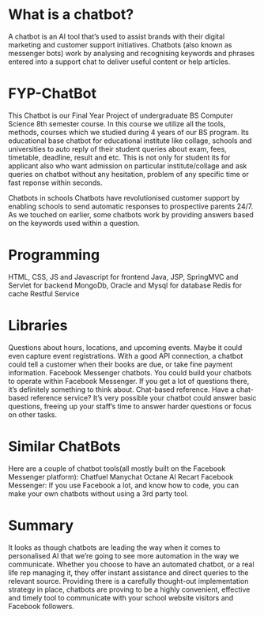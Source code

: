 # What is a chatbot?
A chatbot is an AI tool that’s used to assist brands with their digital marketing and customer support initiatives. Chatbots (also known as messenger bots) work by analysing and recognising keywords and phrases entered into a support chat to deliver useful content or help articles.

# FYP-ChatBot
This Chatbot is our Final Year Project of undergraduate BS Computer Science 8th semester course. In this course we utilize all the tools, methods, courses which we studied during 4 years of our BS program. Its educational base chatbot for educational institute like collage, schools and universities to auto reply of their student queries about exam, fees, timetable, deadline, result and etc. This is not only for student its for applicant also who want admission on particular institute/collage and ask queries on chatbot without any hesitation, problem of any specific time or fast reponse within seconds.  

Chatbots in schools
Chatbots have revolutionised customer support by enabling schools to send automatic responses to prospective parents 24/7. As we touched on earlier, some chatbots work by providing answers based on the keywords used within a question.

# Programming
HTML, CSS, JS and Javascript for frontend
Java, JSP, SpringMVC and Servlet for backend
MongoDb, Oracle and Mysql for database
Redis for cache
Restful Service

# Libraries
Questions about hours, locations, and upcoming events. Maybe it could even capture event registrations.
With a good API connection, a chatbot could tell a customer when their books are due, or take fine payment information.
Facebook Messenger chatbots. You could build your chatbots to operate within Facebook Messenger. If you get a lot of questions there, it’s definitely something to think about.
Chat-based reference. Have a chat-based reference service? It’s very possible your chatbot could answer basic questions, freeing up your staff’s time to answer harder questions or focus on other tasks.

# Similar ChatBots
Here are a couple of chatbot tools(all mostly built on the Facebook Messenger platform):
Chatfuel
Manychat
Octane AI
Recart
Facebook Messenger: If you use Facebook a lot, and know how to code, you can make your own chatbots without using a 3rd party tool.

# Summary
It looks as though chatbots are leading the way when it comes to personalised AI that we’re going to see more automation in the way we communicate. Whether you choose to have an automated chatbot, or a real life rep managing it, they offer instant assistance and direct queries to the relevant source. Providing there is a carefully thought-out implementation strategy in place, chatbots are proving to be a highly convenient, effective and timely tool to communicate with your school website visitors and Facebook followers. 

